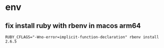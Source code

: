 # env

## fix install ruby with rbenv in macos arm64
```shell
RUBY_CFLAGS="-Wno-error=implicit-function-declaration" rbenv install 2.6.5
```
